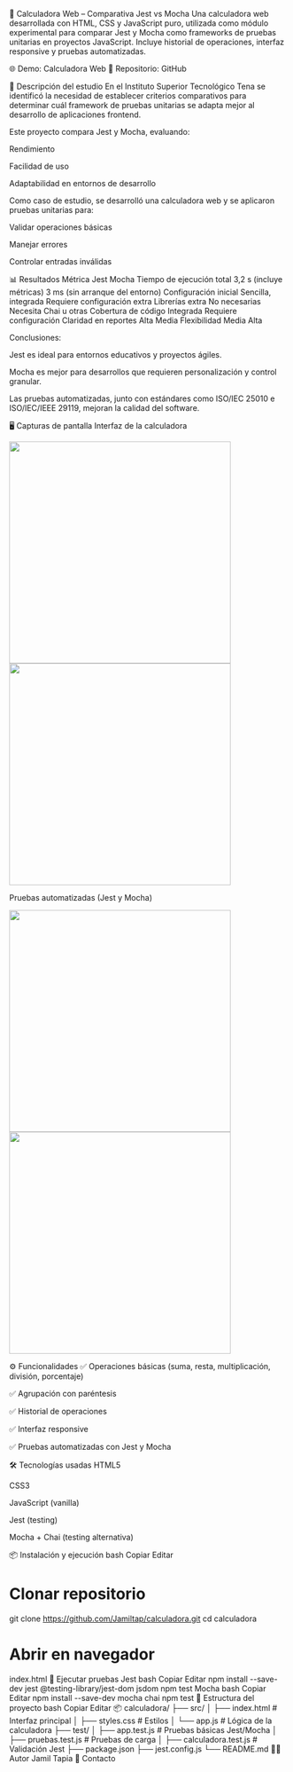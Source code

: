 🧮 Calculadora Web – Comparativa Jest vs Mocha
Una calculadora web desarrollada con HTML, CSS y JavaScript puro, utilizada como módulo experimental para comparar Jest y Mocha como frameworks de pruebas unitarias en proyectos JavaScript.
Incluye historial de operaciones, interfaz responsive y pruebas automatizadas.

🌐 Demo: Calculadora Web
📂 Repositorio: GitHub

📖 Descripción del estudio
En el Instituto Superior Tecnológico Tena se identificó la necesidad de establecer criterios comparativos para determinar cuál framework de pruebas unitarias se adapta mejor al desarrollo de aplicaciones frontend.

Este proyecto compara Jest y Mocha, evaluando:

Rendimiento

Facilidad de uso

Adaptabilidad en entornos de desarrollo

Como caso de estudio, se desarrolló una calculadora web y se aplicaron pruebas unitarias para:

Validar operaciones básicas

Manejar errores

Controlar entradas inválidas

📊 Resultados
Métrica	Jest	Mocha
Tiempo de ejecución total	3,2 s (incluye métricas)	3 ms (sin arranque del entorno)
Configuración inicial	Sencilla, integrada	Requiere configuración extra
Librerías extra	No necesarias	Necesita Chai u otras
Cobertura de código	Integrada	Requiere configuración
Claridad en reportes	Alta	Media
Flexibilidad	Media	Alta

Conclusiones:

Jest es ideal para entornos educativos y proyectos ágiles.

Mocha es mejor para desarrollos que requieren personalización y control granular.

Las pruebas automatizadas, junto con estándares como ISO/IEC 25010 e ISO/IEC/IEEE 29119, mejoran la calidad del software.

🖥️ Capturas de pantalla
Interfaz de la calculadora

<p float="left"> <img src="https://github.com/user-attachments/assets/bba3e4b2-5bc2-491d-96b2-e4678b4da90d" width="400"/> <img src="https://github.com/user-attachments/assets/588dfb74-5e9f-4901-a2f3-d1dfa25e4e1e" width="400"/> </p>
Pruebas automatizadas (Jest y Mocha)

<p float="left"> <img src="https://github.com/user-attachments/assets/3206d7a0-0690-4002-9b2a-e44813665d16" width="400"/> <img src="https://github.com/user-attachments/assets/64d9df0b-2635-43ad-b999-578702056688" width="400"/> </p>
⚙️ Funcionalidades
✅ Operaciones básicas (suma, resta, multiplicación, división, porcentaje)

✅ Agrupación con paréntesis

✅ Historial de operaciones

✅ Interfaz responsive

✅ Pruebas automatizadas con Jest y Mocha

🛠️ Tecnologías usadas
HTML5

CSS3

JavaScript (vanilla)

Jest (testing)

Mocha + Chai (testing alternativa)

📦 Instalación y ejecución
bash
Copiar
Editar
# Clonar repositorio
git clone https://github.com/Jamiltap/calculadora.git
cd calculadora

# Abrir en navegador
index.html
🧪 Ejecutar pruebas
Jest
bash
Copiar
Editar
npm install --save-dev jest @testing-library/jest-dom jsdom
npm test
Mocha
bash
Copiar
Editar
npm install --save-dev mocha chai
npm test
📁 Estructura del proyecto
bash
Copiar
Editar
📦 calculadora/
├── src/
│   ├── index.html        # Interfaz principal
│   ├── styles.css        # Estilos
│   └── app.js            # Lógica de la calculadora
├── test/
│   ├── app.test.js       # Pruebas básicas Jest/Mocha
│   ├── pruebas.test.js   # Pruebas de carga
│   ├── calculadora.test.js # Validación Jest
├── package.json
├── jest.config.js
└── README.md
👨‍💻 Autor
Jamil Tapia
📧 Contacto
